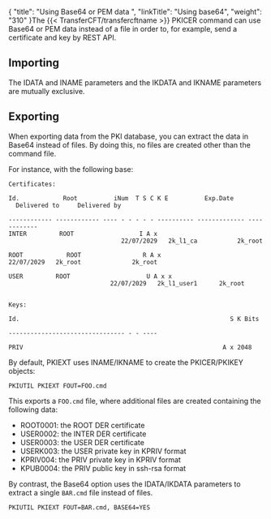 {
    "title": "Using Base64 or PEM data ",
    "linkTitle": "Using base64",
    "weight": "310"
}The {{< TransferCFT/transfercftname  >}} PKICER command can use Base64 or PEM data instead of a file in order to, for example, send a certificate and key by REST API.

## Importing

The IDATA and INAME parameters and the IKDATA and IKNAME parameters are mutually exclusive.

## Exporting

When exporting data from the PKI database, you can extract the data in Base64 instead of files. By doing this, no files are created other than the command file.

For instance, with the following base:



    Certificates:

    Id.            Root          iNum  T S C K E          Exp.Date     Delivered to     Delivered by

    ------------ ------------ ---- - - - - - ---------- ------------- ------------
    INTER         ROOT                  I A x                                    22/07/2029   2k_l1_ca           2k_root

    ROOT            ROOT                 R A x                     22/07/2029   2k_root              2k_root

    USER         ROOT                     U A x x                               22/07/2029   2k_l1_user1      2k_root


    Keys:

    Id.                                                          S K Bits

    -------------------------------- - - ----

    PRIV                                                       A x 2048

By default, PKIEXT uses INAME/IKNAME to create the PKICER/PKIKEY objects:



    PKIUTIL PKIEXT FOUT=FOO.cmd

This exports a `FOO.cmd` file, where additional files are created containing the following data:

-   ROOT0001: the ROOT DER certificate
-   USER0002: the INTER DER certificate
-   USER0003: the USER DER certificate
-   USERK003: the USER private key in KPRIV format
-   KPRIV004: the PRIV private key in KPRIV format
-   KPUB0004: the PRIV public key in ssh-rsa format

By contrast, the Base64 option uses the IDATA/IKDATA parameters to extract a single `BAR.cmd` file instead of files.



    PKIUTIL PKIEXT FOUT=BAR.cmd, BASE64=YES
